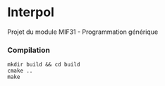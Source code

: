 Interpol
========

Projet du module MIF31 - Programmation générique

### Compilation

```shell
mkdir build && cd build
cmake ..
make
```

